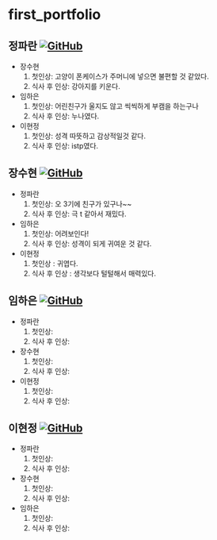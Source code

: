 # first_portfolio

정파란 [![GitHub](https://img.shields.io/badge/github-%23121011.svg?style=for-the-badge&logo=github&logoColor=white)](https://github.com/BlueRedOrange)
---
* 장수현
  1. 첫인상: 고양이 폰케이스가 주머니에 넣으면 불편할 것 같았다.
  2. 식사 후 인상: 강아지를 키운다.
* 임하은
  1. 첫인상: 어린친구가 울지도 않고 씩씩하게 부캠을 하는구나
  2. 식사 후 인상: 누나였다.
* 이현정
  1. 첫인상: 성격 따뜻하고 감상적일것 같다.
  2. 식사 후 인상: istp였다.
 
장수현 [![GitHub](https://img.shields.io/badge/github-%23121011.svg?style=for-the-badge&logo=github&logoColor=white)](https://github.com/Aunsxm)
---
* 정파란
  1. 첫인상: 오 3기에 친구가 있구나~~
  2. 식사 후 인상: 극 t 같아서 재밌다.
* 임하은
  1. 첫인상: 어려보인다!
  2. 식사 후 인상: 성격이 되게 귀여운 것 같다.
* 이현정
  1. 첫인상 : 귀엽다.
  2. 식사 후 인상 : 생각보다 털털해서 매력있다.
 
임하은 [![GitHub](https://img.shields.io/badge/github-%23121011.svg?style=for-the-badge&logo=github&logoColor=white)](https://github.com/kodms08)
---
* 정파란
  1. 첫인상:
  2. 식사 후 인상:
* 장수현
  1. 첫인상:
  2. 식사 후 인상:
* 이현정
  1. 첫인상:
  2. 식사 후 인상:

이현정 [![GitHub](https://img.shields.io/badge/github-%23121011.svg?style=for-the-badge&logo=github&logoColor=white)](https://github.com/nanahj)
---
* 정파란
  1. 첫인상:
  2. 식사 후 인상:
* 장수현
  1. 첫인상:
  2. 식사 후 인상:
* 임하은
  1. 첫인상:
  2. 식사 후 인상:

